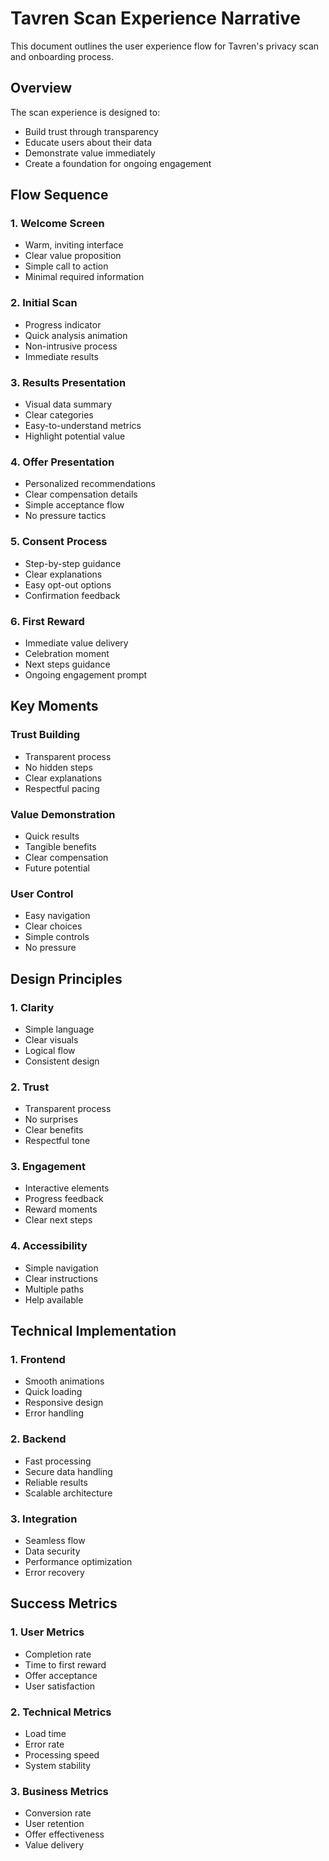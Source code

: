 # Tavren Scan Experience Narrative

This document outlines the user experience flow for Tavren's privacy scan and onboarding process.

## Overview

The scan experience is designed to:
- Build trust through transparency
- Educate users about their data
- Demonstrate value immediately
- Create a foundation for ongoing engagement

## Flow Sequence

### 1. Welcome Screen
- Warm, inviting interface
- Clear value proposition
- Simple call to action
- Minimal required information

### 2. Initial Scan
- Progress indicator
- Quick analysis animation
- Non-intrusive process
- Immediate results

### 3. Results Presentation
- Visual data summary
- Clear categories
- Easy-to-understand metrics
- Highlight potential value

### 4. Offer Presentation
- Personalized recommendations
- Clear compensation details
- Simple acceptance flow
- No pressure tactics

### 5. Consent Process
- Step-by-step guidance
- Clear explanations
- Easy opt-out options
- Confirmation feedback

### 6. First Reward
- Immediate value delivery
- Celebration moment
- Next steps guidance
- Ongoing engagement prompt

## Key Moments

### Trust Building
- Transparent process
- No hidden steps
- Clear explanations
- Respectful pacing

### Value Demonstration
- Quick results
- Tangible benefits
- Clear compensation
- Future potential

### User Control
- Easy navigation
- Clear choices
- Simple controls
- No pressure

## Design Principles

### 1. Clarity
- Simple language
- Clear visuals
- Logical flow
- Consistent design

### 2. Trust
- Transparent process
- No surprises
- Clear benefits
- Respectful tone

### 3. Engagement
- Interactive elements
- Progress feedback
- Reward moments
- Clear next steps

### 4. Accessibility
- Simple navigation
- Clear instructions
- Multiple paths
- Help available

## Technical Implementation

### 1. Frontend
- Smooth animations
- Quick loading
- Responsive design
- Error handling

### 2. Backend
- Fast processing
- Secure data handling
- Reliable results
- Scalable architecture

### 3. Integration
- Seamless flow
- Data security
- Performance optimization
- Error recovery

## Success Metrics

### 1. User Metrics
- Completion rate
- Time to first reward
- Offer acceptance
- User satisfaction

### 2. Technical Metrics
- Load time
- Error rate
- Processing speed
- System stability

### 3. Business Metrics
- Conversion rate
- User retention
- Offer effectiveness
- Value delivery 